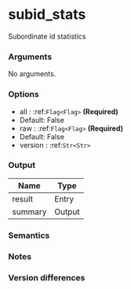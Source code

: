 [//]: # (THE CONTENT BELOW IS GENERATED. DO NOT EDIT.)
# subid_stats
Subordinate id statistics

### Arguments
No arguments.

### Options
* all : :ref:`Flag<Flag>` **(Required)**
 * Default: False
* raw : :ref:`Flag<Flag>` **(Required)**
 * Default: False
* version : :ref:`Str<Str>`

### Output
|Name|Type
|-|-
|result|Entry
|summary|Output

[//]: # (ADD YOUR NOTES BELOW. THESE WILL BE PICKED EVERY TIME THE DOCS ARE REGENERATED. //end)
### Semantics

### Notes

### Version differences